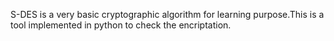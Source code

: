S-DES is a very basic cryptographic algorithm for learning purpose.This is a tool implemented in python to check the encriptation.